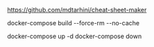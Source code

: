 https://github.com/mdtarhini/cheat-sheet-maker

docker-compose build --force-rm --no-cache

docker-compose up -d
docker-compose down
